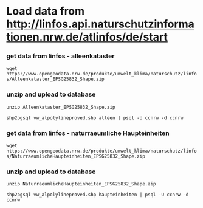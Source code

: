 # Load data from http://linfos.api.naturschutzinformationen.nrw.de/atlinfos/de/start 

### get data from linfos - alleenkataster
`wget https://www.opengeodata.nrw.de/produkte/umwelt_klima/naturschutz/linfos/Alleenkataster_EPSG25832_Shape.zip`

### unzip and upload to database
`unzip Alleenkataster_EPSG25832_Shape.zip`

`shp2pgsql vw_alpolylineproved.shp alleen | psql -U ccnrw -d ccnrw`

### get data from linfos - naturraeumliche Haupteinheiten
`wget https://www.opengeodata.nrw.de/produkte/umwelt_klima/naturschutz/linfos/NaturraeumlicheHaupteinheiten_EPSG25832_Shape.zip`

### unzip and upload to database
`unzip NaturraeumlicheHaupteinheiten_EPSG25832_Shape.zip`

`shp2pgsql vw_alpolylineproved.shp haupteinheiten | psql -U ccnrw -d ccnrw`
